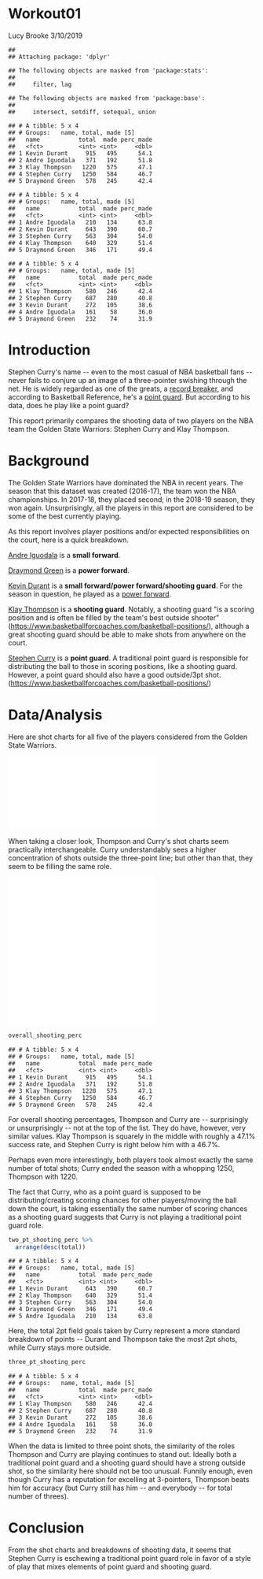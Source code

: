 Workout01
================
Lucy Brooke
3/10/2019

    ## 
    ## Attaching package: 'dplyr'

    ## The following objects are masked from 'package:stats':
    ## 
    ##     filter, lag

    ## The following objects are masked from 'package:base':
    ## 
    ##     intersect, setdiff, setequal, union

    ## # A tibble: 5 x 4
    ## # Groups:   name, total, made [5]
    ##   name           total  made perc_made
    ##   <fct>          <int> <int>     <dbl>
    ## 1 Kevin Durant     915   495      54.1
    ## 2 Andre Iguodala   371   192      51.8
    ## 3 Klay Thompson   1220   575      47.1
    ## 4 Stephen Curry   1250   584      46.7
    ## 5 Draymond Green   578   245      42.4

    ## # A tibble: 5 x 4
    ## # Groups:   name, total, made [5]
    ##   name           total  made perc_made
    ##   <fct>          <int> <int>     <dbl>
    ## 1 Andre Iguodala   210   134      63.8
    ## 2 Kevin Durant     643   390      60.7
    ## 3 Stephen Curry    563   304      54.0
    ## 4 Klay Thompson    640   329      51.4
    ## 5 Draymond Green   346   171      49.4

    ## # A tibble: 5 x 4
    ## # Groups:   name, total, made [5]
    ##   name           total  made perc_made
    ##   <fct>          <int> <int>     <dbl>
    ## 1 Klay Thompson    580   246      42.4
    ## 2 Stephen Curry    687   280      40.8
    ## 3 Kevin Durant     272   105      38.6
    ## 4 Andre Iguodala   161    58      36.0
    ## 5 Draymond Green   232    74      31.9

**Introduction**
================

Stephen Curry's name -- even to the most casual of NBA basketball fans -- never fails to conjure up an image of a three-pointer swishing through the net. He is widely regarded as one of the greats, a [record breaker](https://www.basketball-reference.com/leaders/fg3_season.html), and according to Basketball Reference, he's a [point guard](https://www.basketball-reference.com/players/c/curryst01.html). But according to his data, does he play like a point guard?

This report primarily compares the shooting data of two players on the NBA team the Golden State Warriors: Stephen Curry and Klay Thompson.

**Background**
==============

The Golden State Warriors have dominated the NBA in recent years. The season that this dataset was created (2016-17), the team won the NBA championships. In 2017-18, they placed second; in the 2018-19 season, they won again. Unsurprisingly, all the players in this report are considered to be some of the best currently playing.

As this report involves player positions and/or expected responsibilities on the court, here is a quick breakdown.

[Andre Iguodala](https://www.basketball-reference.com/players/i/iguodan01.html) is a **small forward**.

[Draymond Green](https://www.basketball-reference.com/players/g/greendr01.html) is a **power forward**.

[Kevin Durant](https://www.basketball-reference.com/players/d/duranke01.html) is a **small forward/power forward/shooting guard**. For the season in question, he played as a [power forward](https://www.basketball-reference.com/teams/GSW/2017.html).

[Klay Thompson](https://www.basketball-reference.com/players/t/thompkl01.html) is a **shooting guard**. Notably, a shooting guard "is a scoring position and is often be filled by the team's best outside shooter" (<https://www.basketballforcoaches.com/basketball-positions/>), although a great shooting guard should be able to make shots from anywhere on the court.

[Stephen Curry](https://www.basketball-reference.com/players/c/curryst01.html) is a **point guard**. A traditional point guard is responsible for distributing the ball to those in scoring positions, like a shooting guard. However, a point guard should also have a good outside/3pt shot. (<https://www.basketballforcoaches.com/basketball-positions/>)

**Data/Analysis**
=================

Here are shot charts for all five of the players considered from the Golden State Warriors.

![Shot charts for all five players.](/Users/lucy/Desktop/hw-stat133/workout01/images/gsw-shot-charts.pdf)

When taking a closer look, Thompson and Curry's shot charts seem practically interchangeable. Curry understandably sees a higher concentration of shots outside the three-point line; but other than that, they seem to be filling the same role.

![Shot data for Klay Thompson, a shooting guard.](/Users/lucy/Desktop/hw-stat133/workout01/images/klay-thompson-shot-chart.pdf) ![Shot data for Stephen Curry, a point guard.](/Users/lucy/Desktop/hw-stat133/workout01/images/stephen-curry-shot-chart.pdf)

``` r
overall_shooting_perc
```

    ## # A tibble: 5 x 4
    ## # Groups:   name, total, made [5]
    ##   name           total  made perc_made
    ##   <fct>          <int> <int>     <dbl>
    ## 1 Kevin Durant     915   495      54.1
    ## 2 Andre Iguodala   371   192      51.8
    ## 3 Klay Thompson   1220   575      47.1
    ## 4 Stephen Curry   1250   584      46.7
    ## 5 Draymond Green   578   245      42.4

For overall shooting percentages, Thompson and Curry are -- surprisingly or unsurprisingly -- not at the top of the list. They do have, however, very similar values. Klay Thompson is squarely in the middle with roughly a 47.1% success rate, and Stephen Curry is right below him with a 46.7%.

Perhaps even more interestingly, both players took almost exactly the same number of total shots; Curry ended the season with a whopping 1250, Thompson with 1220.

The fact that Curry, who as a point guard is supposed to be distributing/creating scoring chances for other players/moving the ball down the court, is taking essentially the same number of scoring chances as a shooting guard suggests that Curry is not playing a traditional point guard role.

``` r
two_pt_shooting_perc %>%
  arrange(desc(total))
```

    ## # A tibble: 5 x 4
    ## # Groups:   name, total, made [5]
    ##   name           total  made perc_made
    ##   <fct>          <int> <int>     <dbl>
    ## 1 Kevin Durant     643   390      60.7
    ## 2 Klay Thompson    640   329      51.4
    ## 3 Stephen Curry    563   304      54.0
    ## 4 Draymond Green   346   171      49.4
    ## 5 Andre Iguodala   210   134      63.8

Here, the total 2pt field goals taken by Curry represent a more standard breakdown of points -- Durant and Thompson take the most 2pt shots, while Curry stays more outside.

``` r
three_pt_shooting_perc
```

    ## # A tibble: 5 x 4
    ## # Groups:   name, total, made [5]
    ##   name           total  made perc_made
    ##   <fct>          <int> <int>     <dbl>
    ## 1 Klay Thompson    580   246      42.4
    ## 2 Stephen Curry    687   280      40.8
    ## 3 Kevin Durant     272   105      38.6
    ## 4 Andre Iguodala   161    58      36.0
    ## 5 Draymond Green   232    74      31.9

When the data is limited to three point shots, the similarity of the roles Thompson and Curry are playing continues to stand out. Ideally both a traditional point guard and a shooting guard should have a strong outside shot, so the similarity here should not be too unusual. Funnily enough, even though Curry has a reputation for excelling at 3-pointers, Thompson beats him for accuracy (but Curry still has him -- and everybody -- for total number of threes).

**Conclusion**
==============

From the shot charts and breakdowns of shooting data, it seems that Stephen Curry is eschewing a traditional point guard role in favor of a style of play that mixes elements of point guard and shooting guard.
